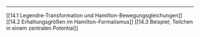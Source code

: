 ***

[[14.1 Legendre-Transformation und Hamilton-Bewegungsgleichungen]]
[[14.2 Erhaltungsgrößen im Hamilton-Formalismus]]
[[14.3 Beispiel; Teilchen in einem zentralen Potential]]
